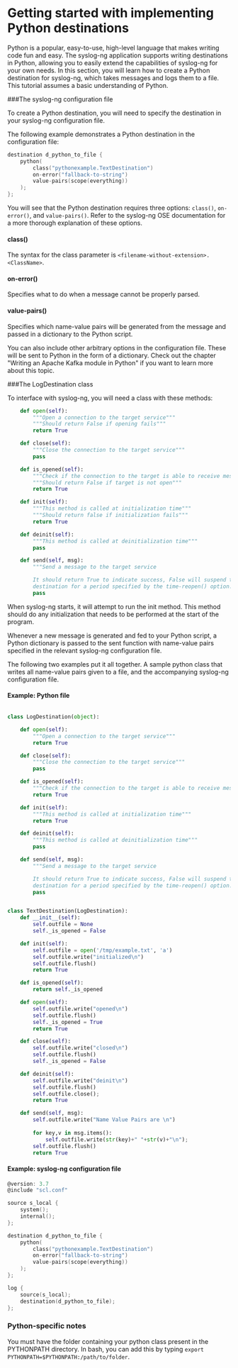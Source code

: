 # Getting started with implementing Python destinations

Python is a popular, easy-to-use, high-level language that makes writing code fun and easy. The syslog-ng application supports writing destinations in Python, allowing you to easily extend the capabilities of syslog-ng for your own needs. In this section, you will learn how to create a Python destination for syslog-ng, which takes messages and logs them to a file. This tutorial assumes a basic understanding of Python.

###The syslog-ng configuration file

To create a Python destination, you will need to specify the destination in your syslog-ng configuration file.

The following example demonstrates a Python destination in the configuration file:

```c
destination d_python_to_file {
    python(
        class("pythonexample.TextDestination")
        on-error("fallback-to-string")
        value-pairs(scope(everything))
    );
};
```

You will see that the Python destination requires three options: `class()`, `on-error()`, and `value-pairs()`. Refer to the syslog-ng OSE documentation for a more thorough explanation of these options.

#### class()

The syntax for the class parameter is `<filename-without-extension>.<ClassName>`.

#### on-error()

Specifies what to do when a message cannot be properly parsed.

#### value-pairs()

Specifies which name-value pairs will be generated from the message and passed in a dictionary to the Python script.

You can also include other arbitrary options in the configuration file. These will be sent to Python in the form of a dictionary. Check out the chapter "Writing an Apache Kafka module in Python" if you want to learn more about this topic.

###The LogDestination class

To interface with syslog-ng, you will need a class with these methods:

```python
    def open(self):
        """Open a connection to the target service"""
        """Should return False if opening fails"""
        return True

    def close(self):
        """Close the connection to the target service"""
        pass

    def is_opened(self):
        """Check if the connection to the target is able to receive messages"""
        """Should return False if target is not open"""
        return True

    def init(self):
        """This method is called at initialization time"""
        """Should return false if initialization fails"""
        return True

    def deinit(self):
        """This method is called at deinitialization time"""
        pass

    def send(self, msg):
        """Send a message to the target service

        It should return True to indicate success, False will suspend the
        destination for a period specified by the time-reopen() option."""
        pass
```

When syslog-ng starts, it will attempt to run the init method. This method should do any initialization that needs to be performed at the start of the program.

Whenever a new message is generated and fed to your Python script, a Python dictionary is passed to the sent function with name-value pairs specified in the relevant syslog-ng configuration file.

The following two examples put it all together. A sample python class that writes all name-value pairs given to a file, and the accompanying syslog-ng configuration file.

#### Example: Python file ####

```python

class LogDestination(object):

    def open(self):
        """Open a connection to the target service"""
        return True

    def close(self):
        """Close the connection to the target service"""
        pass

    def is_opened(self):
        """Check if the connection to the target is able to receive messages"""
        return True

    def init(self):
        """This method is called at initialization time"""
        return True

    def deinit(self):
        """This method is called at deinitialization time"""
        pass

    def send(self, msg):
        """Send a message to the target service

        It should return True to indicate success, False will suspend the
        destination for a period specified by the time-reopen() option."""
        pass


class TextDestination(LogDestination):
    def __init__(self):
        self.outfile = None
        self._is_opened = False

    def init(self):
        self.outfile = open('/tmp/example.txt', 'a')
        self.outfile.write("initialized\n")
        self.outfile.flush()
        return True

    def is_opened(self):
        return self._is_opened

    def open(self):
        self.outfile.write("opened\n")
        self.outfile.flush()
        self._is_opened = True
        return True

    def close(self):
        self.outfile.write("closed\n")
        self.outfile.flush()
        self._is_opened = False

    def deinit(self):
        self.outfile.write("deinit\n")
        self.outfile.flush()
        self.outfile.close();
        return True

    def send(self, msg):
        self.outfile.write("Name Value Pairs are \n")
        
        for key,v in msg.items():
            self.outfile.write(str(key)+" "+str(v)+"\n");
        self.outfile.flush()
        return True
```
#### Example: syslog-ng configuration file ####
```c
@version: 3.7
@include "scl.conf"

source s_local {
    system();
    internal();
};

destination d_python_to_file {
    python(
        class("pythonexample.TextDestination")
        on-error("fallback-to-string")
        value-pairs(scope(everything))
    );
};

log {
    source(s_local);
    destination(d_python_to_file);
};
```

### Python-specific notes
You must have the folder containing your python class present in the PYTHONPATH directory. In bash, you can add this by typing `export PYTHONPATH=$PYTHONPATH:/path/to/folder`.
